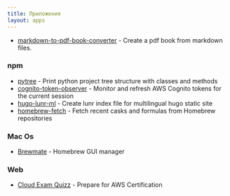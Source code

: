 ```yaml
---
title: Приложения
layout: apps
---
```



- [markdown-to-pdf-book-converter](https://github.com/romankurnovskii/markdown-to-pdf-book-converter) - Create a pdf book from markdown files.

### npm

- [pytree](https://www.npmjs.com/package/pytree) - Print python project tree structure with classes and methods
- [cognito-token-observer](https://www.npmjs.com/package/cognito-token-observer) - Monitor and refresh AWS Cognito tokens for the current session
- [hugo-lunr-ml](https://www.npmjs.com/package/hugo-lunr-ml) - Create lunr index file for multilingual hugo static site
- [homebrew-fetch](https://www.npmjs.com/package/homebrew-fetch) - Fetch recent casks and formulas from Homebrew repositories

### Mac Os

- [Brewmate](/en/apps/brewmate/) - Homebrew GUI manager

### Web

- [Cloud Exam Quizz](https://cloud-exam-prepare.com) - Prepare for AWS Certification
